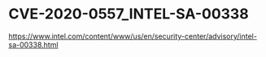 # CVE-2020-0557_INTEL-SA-00338
https://www.intel.com/content/www/us/en/security-center/advisory/intel-sa-00338.html
